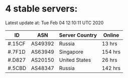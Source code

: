 # 4 stable servers:

Latest update at: Tue Feb 04 12:10:11 UTC 2020

| ID | ASN | Server Country | Online |
| -- | --- | -------------- | ------ |
| #.15CF | AS49392 | Russia | 13 hrs |
| #.7F1D | AS63949 | Singapore | 154 hrs |
| #.D827 | AS20150 | United States | 26 hrs |
| #.5CBD | AS48347 | Russia | 142 hrs |

